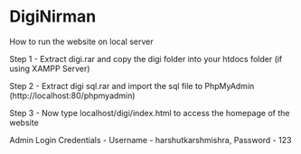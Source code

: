 # DigiNirman
How to run the website on local server

Step 1 - Extract digi.rar and copy the digi folder into your htdocs folder (if using XAMPP Server)

Step 2 - Extract digi sql.rar and import the sql file to PhpMyAdmin (http://localhost:80/phpmyadmin)

Step 3 - Now type localhost/digi/index.html to access the homepage of the website

Admin Login Credentials -
  Username - harshutkarshmishra,
  Password - 123
